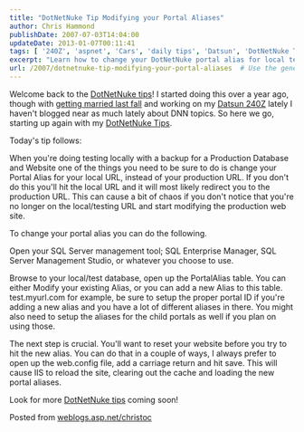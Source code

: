 ```yaml
---
title: "DotNetNuke Tip Modifying your Portal Aliases"
author: Chris Hammond
publishDate: 2007-07-03T14:04:00
updateDate: 2013-01-07T00:11:41
tags: [ '240Z', 'aspnet', 'Cars', 'daily tips', 'Datsun', 'DotNetNuke Tips', 'general Software Development', 'Project 240Z', 'Project240z', 'Project240Zcom', 'SQL Server' ]
excerpt: "Learn how to change your DotNetNuke portal alias for local testing to prevent redirects to production URL. Essential tips for DNN developers!"
url: /2007/dotnetnuke-tip-modifying-your-portal-aliases  # Use the generated URL with year
---
```

<P mce_keep="true">Welcome back to the <A class="" href="https://weblogs.asp.net/christoc/archive/tags/DotNetNuke+Tips/default.aspx" mce_href="https://weblogs.asp.net/christoc/archive/tags/DotNetNuke+Tips/default.aspx">DotNetNuke tips</A>! I started doing this over a year ago, though with <A class="" href="https://www.horsesandcars.com/" mce_href="https://www.horsesandcars.com/">getting married last fall</A> and working on my <A class="" href="https://www.project240z.com/" mce_href="https://www.project240z.com/">Datsun 240Z</A> lately I haven't blogged near as much lately about DNN topics. So here we go, starting up again with my <A class="" href="https://weblogs.asp.net/christoc/archive/tags/DotNetNuke+Tips/default.aspx" mce_href="https://weblogs.asp.net/christoc/archive/tags/DotNetNuke+Tips/default.aspx">DotNetNuke Tips</A>.</P> <P mce_keep="true">Today's tip follows:</P> <P mce_keep="true">When you're doing testing locally with a backup for a Production Database and&nbsp;Website&nbsp;one of the things you need to be sure to do is change your Portal Alias for your local URL, instead of your production URL. If you don't do this you'll hit the local URL and it will most likely redirect you to the production URL. This can cause a bit of chaos if you don't notice that you're no longer on the local/testing URL and start modifying the production web site.</P> <P mce_keep="true">To change your portal alias you can do the following. </P> <P mce_keep="true">Open your SQL Server management tool; SQL Enterprise Manager, SQL Server Management Studio, or whatever you choose to use. </P> <P mce_keep="true">Browse to your local/test database, open up the PortalAlias&nbsp;table. You can either Modify your existing Alias, or you can add a new Alias to this table. test.myurl.com for example, be sure to setup the proper portal ID if you're adding a new alias and you have a lot of different aliases in there. You might also need to setup the aliases for the child portals as well if you plan on using those.</P> <P mce_keep="true">The next step is crucial. You'll want to reset your website before you try to hit the new alias. You can do that in a couple of ways, I always prefer to open up the web.config file, add a carriage return and hit save. This will cause IIS to reload the site, clearing out the cache and loading the new portal aliases.</P> <P mce_keep="true">Look for more <A class="" href="https://weblogs.asp.net/christoc/archive/tags/DotNetNuke+Tips/default.aspx" mce_href="https://weblogs.asp.net/christoc/archive/tags/DotNetNuke+Tips/default.aspx">DotNetNuke tips</A> coming soon!</P>Posted from <A href="https://weblogs.asp.net/christoc/">weblogs.asp.net/christoc</A>


